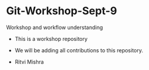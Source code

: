 # Git-Workshop-Sept-9
Workshop and workflow understanding

- This is a workshop repository
- We will be adding all contributions to this repository.

- Ritvi Mishra
